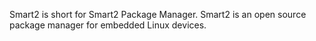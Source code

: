 Smart2 is short for Smart2 Package Manager.
Smart2 is an open source package manager for embedded Linux devices.


